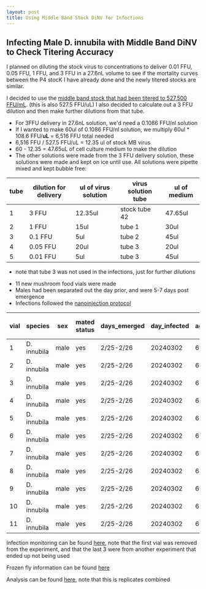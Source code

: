 ```yaml
---
layout: post
title: Using Middle Band Stock DiNV for Infections
---
```


## Infecting Male D. innubila with Middle Band DiNV to Check Titering Accuracy 

I planned on diluting the stock virus to concentrations to deliver 0.01 FFU, 0.05 FFU, 1 FFU, and 3 FFU in a 27.6nL volume to see if the mortality curves between the P4 stocK I have already done and the newly titered stocks are similar. 

I decided to use the [middle band stock that had been titered to 527,500 FFU/mL](https://meschedl.github.io/Unckless-Lab-Notebook-Maggie/2024/03/01/titering-mb-p5.html). (this is also 527.5 FFU/uL) I also decided to calculate out a 3 FFU dilution and then make further dilutions from that tube. 

- For 3FFU delivery in 27.6nL solution, we'd need a 0.1086 FFU/nl solution  
- If I wanted to make 60ul of 0.1086 FFU/nl solution, we multiply 60ul * 108.6 FFU/**uL** = 6,516 FFU total needed  
- 6,516 FFU / 527.5 FFU/uL = 12.35 ul of stock MB virus  
- 60 - 12.35 = 47.65uL of cell culture medium to make the dilution 
- The other solutions were made from the 3 FFU delivery solution, these solutions were made and kept on ice until use. All solutions were pipette mixed and kept bubble free:

|tube|dilution for delivery|ul of virus solution|virus solution tube|ul of medium|
|---|---|---|---|---|
|1|3 FFU|12.35ul|stock tube 42|47.65ul|
|2|1 FFU|15ul|tube 1|30ul|
|3|0.1 FFU|5ul|tube 2|45ul|
|4|0.05 FFU|20ul|tube 3|20ul|
|5|0.01 FFU|5ul|tube 3|45ul|

* note that tube 3 was not used in the infections, just for further dilutions

- 11 new mushroom food vials were made 
- Males had been separated out the day prior, and were 5-7 days post emergence 
- Infections followed the [nanoinjection protocol](https://github.com/meschedl/Unckless_Lab_Resources/blob/main/protocols/Nanoject-Dinnubila-DiNV-Infection-Protocol.md)

| vial | species     | sex  | mated status | days_emerged | day_infected | age_infected | tube | treatment | virus       | volume | time | time on CO2 | original_N_number |
|------|-------------|------|--------------|--------------|--------------|--------------|------|-----------|-------------|--------|------|-------------|-------------------|
| 1    | D. innubila | male | yes          | 2/25-2/26    | 20240302     | 6-7 days     | CCM  | CCM       | middle band | 27.6nl | 2:22 | 6 min       | 9                 |
| 2    | D. innubila | male | yes          | 2/25-2/26    | 20240302     | 6-7 days     | CCM  | CCM       | middle band | 27.6nl | 2:27 | 6 min       | 10                |
| 3    | D. innubila | male | yes          | 2/25-2/26    | 20240302     | 6-7 days     | CCM  | CCM       | middle band | 27.6nl | 3:33 | 5 min       | 9                 |
| 4    | D. innubila | male | yes          | 2/25-2/26    | 20240302     | 6-7 days     | 5    | 0.01 FFU  | middle band | 27.6nl | 3:39 | 5min        | 10                |
| 5    | D. innubila | male | yes          | 2/25-2/26    | 20240302     | 6-7 days     | 5    | 0.01 FFU  | middle band | 27.6nl | 3:44 | 6 min       | 10                |
| 6    | D. innubila | male | yes          | 2/25-2/26    | 20240302     | 6-7 days     | 4    | 0.05 FFU  | middle band | 27.6nl | 3:52 | 5 min       | 10                |
| 7    | D. innubila | male | yes          | 2/25-2/26    | 20240302     | 6-7 days     | 4    | 0.05 FFU  | middle band | 27.6nl | 3:57 | 5 min       | 10                |
| 8    | D. innubila | male | yes          | 2/25-2/26    | 20240302     | 6-7 days     | 2    | 1 FFU     | middle band | 27.6nl | 4:04 | 5 min       | 10                |
| 9    | D. innubila | male | yes          | 2/25-2/26    | 20240302     | 6-7 days     | 2    | 1 FFU     | middle band | 27.6nl | 4:10 | 5 min       | 10                |
| 10   | D. innubila | male | yes          | 2/25-2/26    | 20240302     | 6-7 days     | 1    | 3 FFU     | middle band | 27.6nl | 4:17 | 5 min       | 10                |
| 11   | D. innubila | male | yes          | 2/25-2/26    | 20240302     | 6-7 days     | 1    | 3 FFU     | middle band | 27.6nl | 4:23 | 5 min       | 10                |

Infection monitoring can be found [here](https://docs.google.com/spreadsheets/d/17Y6v84pBCIwKyA-1igfB1WzkrdvJgIL108thNdyMSTc/edit?gid=0#gid=0), note that the first vial was removed from the experiment, and that the last 3 were from another experiment that ended up not being used 

Frozen fly information can be found [here](https://docs.google.com/spreadsheets/d/1B7z0iw2eqbWioWkU49HyD9QPUlqKrCUpdJ6sUdgs2gE/edit?gid=0#gid=0)

Analysis can be found [here](https://github.com/meschedl/Unckless_Lab_Resources/blob/main/Infection_survival_analyses/20240305-middle-band-dilution-male-combo/middle-band-dilution-male-combo.md), note that this is replicates combined 